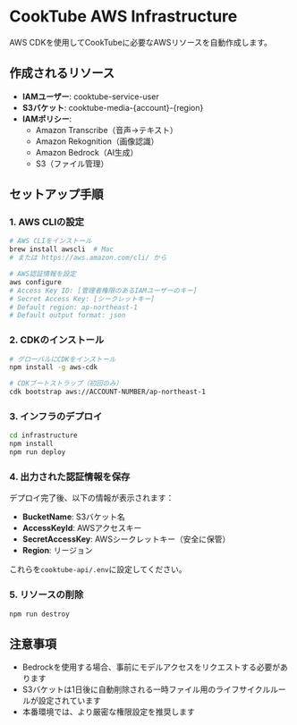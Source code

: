# CookTube AWS Infrastructure

AWS CDKを使用してCookTubeに必要なAWSリソースを自動作成します。

## 作成されるリソース

- **IAMユーザー**: cooktube-service-user
- **S3バケット**: cooktube-media-{account}-{region}
- **IAMポリシー**:
  - Amazon Transcribe（音声→テキスト）
  - Amazon Rekognition（画像認識）
  - Amazon Bedrock（AI生成）
  - S3（ファイル管理）

## セットアップ手順

### 1. AWS CLIの設定
```bash
# AWS CLIをインストール
brew install awscli  # Mac
# または https://aws.amazon.com/cli/ から

# AWS認証情報を設定
aws configure
# Access Key ID: [管理者権限のあるIAMユーザーのキー]
# Secret Access Key: [シークレットキー]
# Default region: ap-northeast-1
# Default output format: json
```

### 2. CDKのインストール
```bash
# グローバルにCDKをインストール
npm install -g aws-cdk

# CDKブートストラップ（初回のみ）
cdk bootstrap aws://ACCOUNT-NUMBER/ap-northeast-1
```

### 3. インフラのデプロイ
```bash
cd infrastructure
npm install
npm run deploy
```

### 4. 出力された認証情報を保存
デプロイ完了後、以下の情報が表示されます：
- **BucketName**: S3バケット名
- **AccessKeyId**: AWSアクセスキー
- **SecretAccessKey**: AWSシークレットキー（安全に保管）
- **Region**: リージョン

これらを`cooktube-api/.env`に設定してください。

### 5. リソースの削除
```bash
npm run destroy
```

## 注意事項

- Bedrockを使用する場合、事前にモデルアクセスをリクエストする必要があります
- S3バケットは1日後に自動削除される一時ファイル用のライフサイクルルールが設定されています
- 本番環境では、より厳密な権限設定を推奨します